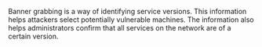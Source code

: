 Banner grabbing is a way of identifying service versions. This information helps attackers select potentially vulnerable machines. The information also helps administrators confirm that all services on the network are of a certain version.
